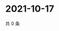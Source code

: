 # 2021-10-17

共 0 条

<!-- BEGIN WEIBO -->
<!-- 最后更新时间 Sun Oct 17 2021 08:47:54 GMT+0800 (China Standard Time) -->

<!-- END WEIBO -->
